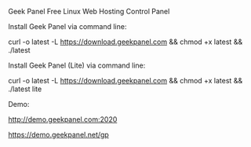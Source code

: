 Geek Panel Free Linux Web Hosting Control Panel

Install Geek Panel via command line:

curl -o latest -L https://download.geekpanel.com && chmod +x latest && ./latest

Install Geek Panel (Lite) via command line:

curl -o latest -L https://download.geekpanel.com && chmod +x latest && ./latest lite

Demo:

http://demo.geekpanel.com:2020

https://demo.geekpanel.net/gp


